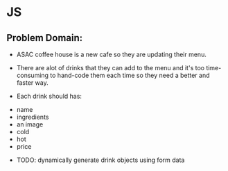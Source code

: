 # JS
## Problem Domain: 

* ASAC coffee house is a new cafe so they are updating their menu.
* There are alot of drinks that they can add to the menu and  it's too time-consuming to hand-code them each time so they need a better and faster way.

* Each drink should has:
 - name
 - ingredients
 - an image
 - cold
 - hot 
 - price 

* TODO: dynamically generate drink objects using form data